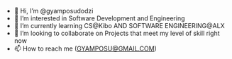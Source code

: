 - 👋 Hi, I’m @gyamposudodzi
- 👀 I’m interested in Software Development and Engineering
- 🌱 I’m currently learning CS@Kibo AND SOFTWARE ENGINEERING@ALX
- 💞️ I’m looking to collaborate on Projects that meet my level of skill right now
- 📫 How to reach me (GYAMPOSU@GMAIL.COM)

<!---
gyamposudodzi/gyamposudodzi is a ✨ special ✨ repository because its `README.md` (this file) appears on your GitHub profile.
You can click the Preview link to take a look at your changes.
--->
